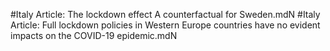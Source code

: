 #Italy
Article: The lockdown effect A counterfactual for Sweden.mdN
#Italy
Article: Full lockdown policies in Western Europe countries have no evident impacts on the COVID-19 epidemic.mdN
